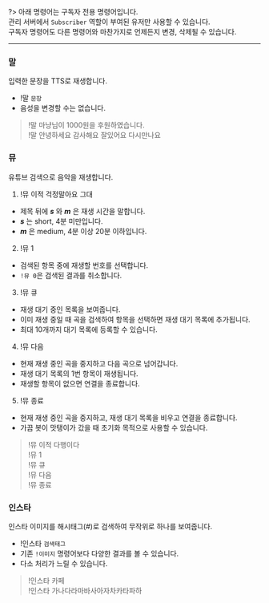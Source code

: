 ?> 아래 명령어는 구독자 전용 명령어입니다. <br />
관리 서버에서 `Subscriber` 역할이 부여된 유저만 사용할 수 있습니다. <br />
구독자 명령어도 다른 명령어와 마찬가지로 언제든지 변경, 삭제될 수 있습니다.

----

### 말
입력한 문장을 TTS로 재생합니다.
- !말 <code>문장</code>
- 음성을 변경할 수는 없습니다.

> !말 마냥님이 1000원을 후원하였습니다. <br />
> !말 안녕하세요 감사해요 잘있어요 다시만나요


### 뮤
유튜브 검색으로 음악을 재생합니다.
1. !뮤 이적 걱정말아요 그대
  - 제목 뒤에 ___s___ 와 ___m___ 은 재생 시간을 말합니다.
  - ___s___ 는 short, 4분 미만입니다.
  - ___m___ 은 medium, 4분 이상 20분 이하입니다.
2. !뮤 1
  - 검색된 항목 중에 재생할 번호를 선택합니다.
  - `!뮤 0`은 검색된 결과를 취소합니다.
3. !뮤 큐
  - 재생 대기 중인 목록을 보여줍니다.
  - 이미 재생 중일 때 곡을 검색하여 항목을 선택하면 재생 대기 목록에 추가됩니다.
  - 최대 10개까지 대기 목록에 등록할 수 있습니다.
4. !뮤 다음
  - 현재 재생 중인 곡을 중지하고 다음 곡으로 넘어갑니다.
  - 재생 대기 목록의 1번 항목이 재생됩니다.
  - 재생할 항목이 없으면 연결을 종료합니다.
5. !뮤 종료
  - 현재 재생 중인 곡을 중지하고, 재생 대기 목록을 비우고 연결을 종료합니다.
  - 가끔 봇이 맛탱이가 갔을 때 초기화 목적으로 사용할 수 있습니다.

> !뮤 이적 다행이다 <br />
> !뮤 1 <br />
> !뮤 큐 <br />
> !뮤 다음 <br />
> !뮤 종료


### 인스타
인스타 이미지를 해시태그(#)로 검색하여 무작위로 하나를 보여줍니다.
- !인스타 <code>검색태그</code>
- 기존 `!이미지` 명령어보다 다양한 결과를 볼 수 있습니다.
- 다소 처리가 느릴 수 있습니다.

> !인스타 카페 <br />
> !인스타 가나다라마바사아자차카타파하

